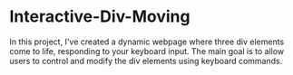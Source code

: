 # Interactive-Div-Moving
In this project, I've created a dynamic webpage where three div elements come to life, responding to your keyboard input. The main goal is to allow users to control and modify the div elements using keyboard commands.
